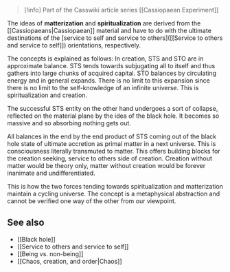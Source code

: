 
> [!info] Part of the Casswiki article series [[Cassiopaean Experiment]]

The ideas of **matterization** and **spiritualization** are derived from the [[Cassiopaeans|Cassiopaean]] material and have to do with the ultimate destinations of the [service to self and service to others]([[Service to others and service to self]]) orientations, respectively.

The concepts is explained as follows: In creation, STS and STO are in approximate balance. STS tends towards subjugating all to itself and thus gathers into large chunks of acquired capital. STO balances by circulating energy and in general expands. There is no limit to this expansion since there is no limit to the self-knowledge of an infinite universe. This is spiritualization and creation.

The successful STS entity on the other hand undergoes a sort of collapse, reflected on the material plane by the idea of the black hole. It becomes so massive and so absorbing nothing gets out.

All balances in the end by the end product of STS coming out of the black hole state of ultimate accretion as primal matter in a next universe. This is consciousness literally transmuted to matter. This offers building blocks for the creation seeking, service to others side of creation. Creation without matter would be theory only, matter without creation would be forever inanimate and undifferentiated.

This is how the two forces tending towards spiritualization and matterization maintain a cycling universe. The concept is a metaphysical abstraction and cannot be verified one way of the other from our viewpoint.

See also
--------

*   [[Black hole]]
*   [[Service to others and service to self]]
*   [[Being vs. non-being]]
*   [[Chaos, creation, and order|Chaos]]